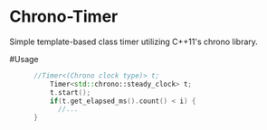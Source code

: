 # Chrono-Timer
Simple template-based class timer utilizing C++11's chrono library.

#Usage
```C++
      //Timer<(Chrono clock type)> t;
		  Timer<std::chrono::steady_clock> t;
		  t.start();
		  if(t.get_elapsed_ms().count() < i) {
		    //...
      }
```
